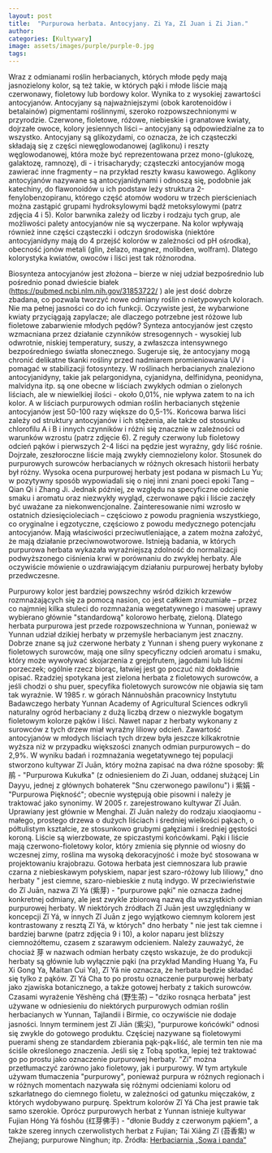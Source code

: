 ```yaml
---
layout: post
title:  "Purpurowa herbata. Antocyjany. Zi Ya, Zǐ Juan i Zi Jian."
author: 
categories: [Kultywary]
image: assets/images/purple/purple-0.jpg
tags: 
---
```


Wraz z odmianami roślin herbacianych, których młode pędy mają jasnozielony kolor, są też takie, w których pąki i młode liście mają czerwonawy, fioletowy lub bordowy kolor. Wynika to z wysokiej zawartości antocyjanów.
Antocyjany są najważniejszymi (obok karotenoidów i betalainów) pigmentami roślinnymi, szeroko rozpowszechnionymi w przyrodzie. Czerwone, fioletowe, różowe, niebieskie i granatowe kwiaty, dojrzałe owoce, kolory jesiennych liści – antocyjany są odpowiedzialne za to wszystko. Antocyjany są glikozydami, co oznacza, że ich cząsteczki składają się z części niewęglowodanowej (aglikonu) i reszty węglowodanowej, która może być reprezentowana przez mono-(glukozę, galaktozę, ramnozę), di - i trisacharydy; cząsteczki antocyjanów mogą zawierać inne fragmenty – na przykład reszty kwasu kawowego. Aglikony antocyjanów nazywane są antocyjanidynami i odnoszą się, podobnie jak katechiny, do flawonoidów u ich podstaw leży struktura 2-fenylobenzopiranu, którego część atomów wodoru w trzech pierścieniach można zastąpić grupami hydroksylowymi bądź metoksylowymi (patrz zdjęcia 4 i 5). Kolor barwnika zależy od liczby i rodzaju tych grup, ale możliwości palety antocyjanów nie są wyczerpane. Na kolor wpływają również inne części cząsteczki i odczyn środowiska (niektóre antocyjanidyny mają do 4 przejść kolorów w zależności od pH ośrodka), obecność jonów metali (glin, żelazo, magnez, molibden, wolfram). Dlatego kolorystyka kwiatów, owoców i liści jest tak różnorodna.

Biosynteza antocyjanów jest złożona – bierze w niej udział bezpośrednio lub pośrednio ponad dwieście białek (https://pubmed.ncbi.nlm.nih.gov/31853722/ ) ale jest dość dobrze zbadana, co pozwala tworzyć nowe odmiany roślin o nietypowych kolorach. Nie ma pełnej jasności co do ich funkcji. Oczywiste jest, że wybarwione kwiaty przyciągają zapylacze; ale dlaczego potrzebne jest różowe lub fioletowe zabarwienie młodych pędów? Synteza antocyjanów jest często wzmacniana przez działanie czynników stresogennych - wysokiej lub odwrotnie, niskiej temperatury, suszy, a zwłaszcza intensywnego bezpośredniego światła słonecznego. Sugeruje się, że antocyjany mogą chronić delikatne tkanki rośliny przed nadmiarem promieniowania UV i pomagać w stabilizacji fotosyntezy.
W roślinach herbacianych znaleziono antocyjanidyny, takie jak pelargonidyna, cyjanidyna, delfinidyna, peonidyna, malvidyna itp. są one obecne w liściach zwykłych odmian o zielonych liściach, ale w niewielkiej ilości - około 0,01%, nie wpływa zatem to na ich kolor. A w liściach purpurowych odmian roślin herbacianych stężenie antocyjanów jest 50-100 razy większe do 0,5-1%. Końcowa barwa liści zależy od struktury antocyjanów i ich stężenia, ale także od stosunku chlorofilu A i B i innych czynników i różni się znacznie w zależności od warunków wzrostu (patrz zdjęcie 6). Z reguły czerwony lub fioletowy odcień pąków i pierwszych 2-4 liści na pędzie jest wyraźny, gdy liść rośnie. Dojrzałe, zeszłoroczne liście mają zwykły ciemnozielony kolor.
Stosunek do purpurowych surowców herbacianych w różnych okresach historii herbaty był różny. Wysoka ocena purpurowej herbaty jest podana w pismach Lu Yu; w pozytywny sposób wypowiadali się o niej inni znani poeci epoki Tang – Qian Qi i Zhang Ji. Jednak później, ze względu na specyficzne odcienie smaku i aromatu oraz niezwykły wygląd, czerwonawe pąki i liście zaczęły być uważane za niekonwencjonalne. Zainteresowanie nimi wzrosło w ostatnich dziesięcioleciach – częściowo z powodu pragnienia wszystkiego, co oryginalne i egzotyczne, częściowo z powodu medycznego potencjału antocyjanów. Mają właściwości przeciwutleniające, a zatem można założyć, że mają działanie przeciwnowotworowe. Istnieją badania, w których purpurowa herbata wykazała wyraźniejszą zdolność do normalizacji podwyższonego ciśnienia krwi w porównaniu do zwykłej herbaty. Ale oczywiście mówienie o uzdrawiającym działaniu purpurowej herbaty byłoby przedwczesne.

Purpurowy kolor jest bardziej powszechny wśród dzikich krzewów rozmnażających się za pomocą nasion, co jest całkiem zrozumiałe – przez co najmniej kilka stuleci do rozmnażania wegetatywnego i masowej uprawy wybierano głównie "standardową" kolorowo herbatę, zieloną. Dlatego herbata purpurowa jest przede rozpowszechniona w Yunnan, ponieważ w Yunnan udział dzikiej herbaty w przemyśle herbacianym jest znaczny. Dobrze znane są już czerwone herbaty z Yunnan i sheng puery wykonane z fioletowych surowców, mają one silny specyficzny odcień aromatu i smaku, który może wywoływać skojarzenia z grejpfrutem, jagodami lub liśćmi porzeczek; ogólnie rzecz biorąc, łatwiej jest go poczuć niż dokładnie opisać. Rzadziej spotykana jest zielona herbata z fioletowych surowców, a jeśli chodzi o shu puer, specyfika fioletowych surowców nie objawia się tam tak wyraźnie.
W 1985 r. w górach Nánnuòshān pracownicy Instytutu Badawczego herbaty Yunnan Academy of Agricultural Sciences odkryli naturalny ogród herbaciany z dużą liczbą drzew o niezwykle bogatym fioletowym kolorze pąków i liści. Nawet napar z herbaty wykonany z surowców z tych drzew miał wyraźny liliowy odcień. Zawartość antocyjanów w młodych liściach tych drzew była jeszcze kilkakrotnie wyższa niż w przypadku większości znanych odmian purpurowych – do 2,9%. W wyniku badań i rozmnażania wegetatywnego tej populacji stworzono kultywar Zǐ Juān, który można zapisać na dwa różne sposoby: 紫鹃 - "Purpurowa Kukułka" (z odniesieniem do Zi Juan, oddanej służącej Lin Dayyu, jednej z głównych bohaterek "Snu czerwonego pawilonu") i 紫娟 - "Purpurowa Piękność"; obecnie występują obie pisowni i należy je traktować jako synonimy. W 2005 r. zarejestrowano kultywar Zǐ Juān. Uprawiany jest głównie w Menghai.
Zǐ Juān należy do rodzaju xiaoqiaomu - małego, prostego drzewa o dużych liściach i średniej wielkości pąkach, o półtulistym kształcie, ze stosunkowo grubymi gałęziami i średniej gęstości koroną. Liście są wierzbowate, ze spiczastymi końcówkami. Pąki i liście mają czerwono-fioletowy kolor, który zmienia się płynnie od wiosny do wczesnej zimy, roślina ma wysoką dekoracyjność i może być stosowana w projektowaniu krajobrazu. Gotowa herbata jest ciemnoszara lub prawie czarna z niebieskawym połyskiem, napar jest szaro-różowy lub liliowy," dno herbaty " jest ciemne, szaro-niebieskie z nutą indygo.
W przeciwieństwie do Zǐ Juān, nazwa Zǐ Yá (紫芽) - "purpurowe pąki" nie oznacza żadnej konkretnej odmiany, ale jest zwykle zbiorową nazwą dla wszystkich odmian purpurowej herbaty. W niektórych źródłach Zǐ Juān jest uwzględniany w koncepcji Zǐ Yá, w innych Zǐ Juān z jego wyjątkowo ciemnym kolorem jest kontrastowany z resztą Zǐ Yá, w których" dno herbaty " nie jest tak ciemne i bardziej barwne (patrz zdjęcia 9 i 10), a kolor naparu jest bliższy ciemnożółtemu, czasem z szarawym odcieniem.
Należy zauważyć, że chociaż  芽 w nazwach odmian herbaty często wskazuje, że do produkcji herbaty są głównie lub wyłącznie pąki (na przykład Manding Huang Ya, Fu Xi Gong Ya, Maitan Cui Ya), Zǐ Yá nie oznacza, że herbata będzie składać się tylko z pąków. Zǐ Yá Cha to po prostu oznaczenie purpurowej herbaty jako zjawiska botanicznego, a także gotowej herbaty z takich surowców.
Czasami wyrażenie Yěshēng chá (野生茶) – "dziko rosnąca herbata" jest używane w odniesieniu do niektórych purpurowych odmian roślin herbacianych w Yunnan, Tajlandii i Birmie, co oczywiście nie dodaje jasności.
Innym terminem jest Zǐ Jiān (紫尖), "purpurowe końcówki" odnosi się zwykle do gotowego produktu. Częściej nazywane są fioletowymi puerami sheng ze standardem zbierania pąk-pąk+liść, ale termin ten nie ma ściśle określonego znaczenia. Jeśli się z Tobą spotka, lepiej też traktować go po prostu jako oznaczenie purpurowej herbaty.
"Zi" można przetłumaczyć zarówno jako fioletowy, jak i purpurowy. W tym artykule używam tłumaczenia "purpurowy", ponieważ purpura w różnych regionach i w różnych momentach nazywała się różnymi odcieniami koloru od szkarłatnego do ciemnego fioletu, w zależności od gatunku mięczaków, z których wydobywano purpurę. Spektrum kolorów Zǐ Yá Cha jest prawie tak samo szerokie.
Oprócz purpurowych herbat z Yunnan istnieje kultywar Fujian Hóng Yá fóshǒu (红芽佛手) - "dłonie Buddy z czerwonym pąkiem", a także szereg innych czerwolistych herbat z Fujian; Tái Xiāng Zǐ (苔香紫) w Zhejiang; purpurowe Ninghun; itp.
Źródła:
[Herbaciarnia „Sowa i panda”](https://vk.com/club47905050)
